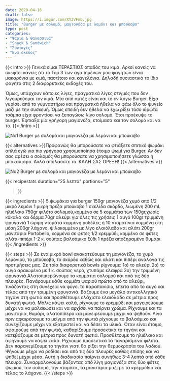 ```yaml
---
date: 2020-04-16
draft: false
image: https://i.imgur.com/XY3VFmb.jpg
title: "Burger με σολομό, μαγιονέζα με λεμόνι και μπούκοβο"
type: post
categories:
- "Ψάρια & θαλασσινά"
- "Snack & Sandwich"
- "Συνταγές"
- "Ένα σκεύος"
---
```


{{< intro >}}
Γενικά είμαι ΤΕΡΑΣΤΙΟΣ οπαδός του κιμά. Αρκεί κανείς να σκεφτεί κανείς ότι το Top 3 των αγαπημένων μου φαγητών είναι μακαρόνια με κιμά, παστίτσιο και κανελόνια. Δηλαδή ουσιαστικά το ίδιο φαγητό στις 2 διαφορετικές εκδοχές του.

Όμως, υπάρχουν κάποιες λίγες, πραγματικά λίγες στιγμές που δεν λιγουρεύομαι τον κιμά. Μία από αυτές είναι και το εν λόγω Burger. Είχα γυρίσει από το γυμναστήριο και πραγματικά ήθελα να φάω όλο το ψυγείο μαζί με την συσκευή. Όμως επειδή δεν ήθελα να έχω ρίξει τόσο ιδρώτα τσάμπα είχα φροντίσει να ξεπαγώσω λίγο σολομό. Έτσι προέκυψε το burger. Έφτιαξα μία γρήγορη μαγιονέζα, ετοίμασα και τον σολομό και να το.
{{< /intro >}}

![Νο1 Burger με σολομό και μαγιονέζα με λεμόνι και μπούκοβο](https://i.imgur.com/62Bz1mH.jpg "Νο1 Burger με σολομό και μαγιονέζα με λεμόνι και μπούκοβο")

{{< alternatives >}}Προφανώς θα μπορούσατε να φτιάξετε σπιτικό ψωμάκι απλά εγώ για πιο γρήγορα χρησιμοποίησα έτοιμο ψωμί για Burger. Αν δεν σας αρέσει ο σολομός θα μπορούσατε να χρησιμοποιήσετε γλώσσα ή μπακαλιάρο. Απλά απολαύστε το. ΚΑΛΗ ΣΑΣ ΟΡΕΞΗ!
{{< /alternatives >}}

![Νο2 Burger με σολομό και μαγιονέζα με λεμόνι και μπούκοβο](https://i.imgur.com/62Bz1mH.jpg "Νο2 Burger με σολομό και μαγιονέζα με λεμόνι και μπούκοβο")

{{< recipestats 
    duration="25 λεπτά"
    portions="5"
>}}

{{< ingredients >}} 
5 ψωμάκια για burger
150gr μαγιονέζα
χυμό από 1/2 μικρό λεμόνι
1 μικρή πρέζα μπούκοβο
1 σκελίδα σκόρδο, λιωμένη
200 mL ηλιέλαιο
750gr φιλέτο σολομού,κομμένο σε 5 κομμάτια των 150gr,χωρίς κόκαλα και δέρμα
70gr αλεύρι για όλες τις χρήσεις
1 αυγό
100gr τριμμένη φρυγανιά
1 ώριμη ντομάτα κομμένη ροδέλες ή 10 ντοματίνια κομμένα στη μέση
200gr λάχανο, ψιλοκομμένο με λίγο ελαιόλαδο και αλάτι
200gr μανιτάρια Portobello, κομμένα σε φέτες
1/2 κρεμμύδι, κομμένο σε φέτες
αλάτι-πιπέρι
1-2 κ. σούπας βαλσάμικο ξύδι
1 πρέζα αποξηραμένο θυμάρι
{{< /ingredients >}}

{{< steps >}}
Σε ένα μικρό bowl ανακατεύουμε τη μαγιονέζα, το χυμό λεμονιού, το μπούκοβο, το σκόρδο καθώς και αλάτι και πιπέρι ανάλογα τις προτιμήσεις μας.
Σε τρία διαφορετικά bowls ρίχνουμε:
1ο) το αλεύρι 2ο) το αυγό αραιωμένο με 1 κ. σούπας νερό, χτυπάμε ελαφρά 3ο) την τριμμένη φρυγανιά
Αλατοπιπερώνουμε τα κομμάτια σολομού και από τις δύο πλευρές.
Πανάρουμε κάθε κομμάτι ψαριού πρώτα από το αλεύρι, τινάζοντας στη συνέχεια να φύγει το παραπανίσιο, έπειτα από το αυγό και τέλος από την τριμμένη φρυγανιά.
Βάζουμε ένα μεγάλο αντικολλητικό τηγάνι στη φωτιά και προσθέτουμε ελάχιστο ελαιόλαδο σε μέτρια προς δυνατή φωτιά.
Μόλις κάψει καλά, ρίχνουμε το κρεμμύδι και μαγειρεύουμε μέχρι να να μαλακώσει και να αρχίσει να παίρνει χρώμα. Ρίχνουμε και τα μανιτάρια, θυμάρι, αλατοπίπερο και μαγειρεύουμε μέχρι να ψηθούν. Λίγο πριν αφαιρέσουμε το μείγμα από την φωτιά ρίχνουμε το βαλσάμικο και συνεχίζουμε μέχρι να εξατμιστεί και να δέσει τα υλικά.
Όταν είναι έτοιμο, αφαιρούμε από την φωτιά, καθαρίζουμε προσεκτικά το τηγάνι και κατεβάζουμε σε μέτρια προς δυνατή φωτιά. Προσθέτουμε το ηλιέλαιο και αφήνουμε να κάψει καλά.
Ρίχνουμε προσεκτικά τα παναρισμενα φιλέτα. Δεν παραγεμίζουμε το τηγάνι γιατί θα ρίξει την θερμοκρασία του λαδιού. Ψήνουμε μέχρι να ροδίσει και από τις δύο πλευρές καθώς επίσης και να ψηθεί μέχρι μέσα. Αυτή η διαδικασία παίρνει συνήθως 3-4 λεπτά από κάθε πλευρά.
Συναρμολογούμε βάζοντας από λίγη μαγιονέζα στις δύο φέτες ψωμιού, τον σολομό, την ντομάτα, τα μανιτάρια μαζί με τα κρεμμύδια και τέλος το λάχανο.
{{< /steps >}}